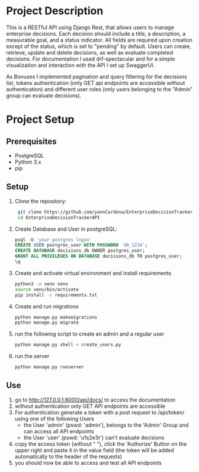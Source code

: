 # Project Description 
This is a RESTful API using Django Rest, that allows users to manage enterprise decisions. Each decision should include a title, a description, a measurable goal, and a status indicator. All fields are required upon creation except of the status, which is set to "pending" by default. Users can create, retrieve, update and delete decisions, as well as evaluate completed decisions. For documentation I used drf-spectacular and for a simple visualization and interaction with the API I set up SwaggerUI.

As Bonuses I implemented pagination and query filtering for the decisions list, tokens authentication (only GET api endpoints are accessible without authentication) and different user roles (only users belonging to the "Admin" group can evaluate decisions).


# Project Setup

## Prerequisites

- PostgreSQL
- Python 3.x
- pip


## Setup
1. Clone the repository:
   ```sh
    git clone https://github.com/yannCardona/EnterpriseDecisionTrackerAPI.git
    cd EnterpriseDecisionTrackerAPI
    ```

3. Create Database and User in postgreSQL:
    ```sql
    psql -U 'your postgres login'
    CREATE USER postgres_user WITH PASSWORD 'db_1234';
    CREATE DATABASE decisions_db OWNER postgres_user;
    GRANT ALL PRIVILEGES ON DATABASE decisions_db TO postgres_user;
    \q
    ```

4. Create and activate virtual environment and install requirements 
    ```sh
    python3 -m venv venv
    source venv/bin/activate
    pip install -r requirements.txt
    ```

5. Create and run migrations
    ```sh
    python manage.py makemigrations
    python manage.py migrate
    ```

7. run the following script to create an admin and a regular user
    ```sh
    python manage.py shell < create_users.py
    ```
    
9. run the server
    ```sh
    python manage.py runserver
    ```

## Use

1. go to http://127.0.0.1:8000/api/docs/ to access the documentation
2. without authentication only GET API endpoints are accessible
3. For authentication generate a token with a post request to /api/token/ using one of the following Users
	- the User 'admin' (pswd: 'admin'), belongs to the 'Admin' Group and can access all API endpoints
	- the User 'user' (pswd: 'u1s2e3r') can't evaluate decisions
4. copy the access token (without " "), click the 'Authorize' Button on the upper right and paste it in the value field (the token will be added automatically to the header of the requests)
5. you should now be able to access and test all API endpoints
